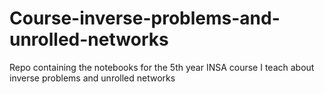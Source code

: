 # Course-inverse-problems-and-unrolled-networks
Repo containing the notebooks for the 5th year INSA course I teach about inverse problems and unrolled networks
